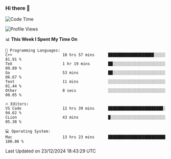 ### Hi there 👋

<!--START_SECTION:waka-->
![Code Time](http://img.shields.io/badge/Code%20Time-895%20hrs%2035%20mins-blue)

![Profile Views](http://img.shields.io/badge/Profile%20Views-0-blue)

📊 **This Week I Spent My Time On** 

```text
💬 Programming Languages: 
C++                      10 hrs 57 mins      ████████████████████░░░░░   81.91 % 
TeX                      1 hr 19 mins        ██░░░░░░░░░░░░░░░░░░░░░░░   09.89 % 
Go                       53 mins             ██░░░░░░░░░░░░░░░░░░░░░░░   06.67 % 
Text                     11 mins             ░░░░░░░░░░░░░░░░░░░░░░░░░   01.44 % 
Other                    0 secs              ░░░░░░░░░░░░░░░░░░░░░░░░░   00.05 % 

🔥 Editors: 
VS Code                  12 hrs 39 mins      ████████████████████████░   94.62 % 
CLion                    43 mins             █░░░░░░░░░░░░░░░░░░░░░░░░   05.38 % 

💻 Operating System: 
Mac                      13 hrs 23 mins      █████████████████████████   100.00 % 
```


 Last Updated on 23/12/2024 18:43:29 UTC
<!--END_SECTION:waka-->

<!--
**JackeyHua-SJTU/JackeyHua-SJTU** is a ✨ _special_ ✨ repository because its `README.md` (this file) appears on your GitHub profile.

Here are some ideas to get you started:

- 🔭 I’m currently working on ...
- 🌱 I’m currently learning ...
- 👯 I’m looking to collaborate on ...
- 🤔 I’m looking for help with ...
- 💬 Ask me about ...
- 📫 How to reach me: ...
- 😄 Pronouns: ...
- ⚡ Fun fact: ...
-->
